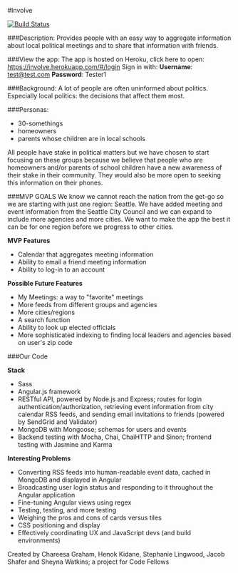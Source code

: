 #Involve

[![Build Status](https://travis-ci.org/Involve-Seattle/Activity-Calendar.svg?branch=dev)](https://travis-ci.org/Involve-Seattle/Activity-Calendar)

###Description:
Provides people with an easy way to aggregate information about local political meetings and to share that information with friends.

###View the app:
The app is hosted on Heroku, click here to open: https://involve.herokuapp.com/#/login
Sign in with:
**Username**: test@test.com
**Password**: Tester1

###Background:
A lot of people are often uninformed about politics. Especially local politics: the decisions that affect them most.

###Personas:
* 30-somethings
* homeowners
* parents whose children are in local schools

All people have stake in political matters but we have chosen to start focusing on these groups because we believe that people who are homeowners and/or parents of school children have a new awareness of their stake in their community. They would also be more open to seeking this information on their phones.

###MVP GOALS
We know we cannot reach the nation from the get-go so we are starting with just one region: Seattle. We have added meeting and event information from the Seattle City Council and we can expand to include more agencies and more cities. We want to make the app the best it can be for one region before we progress to other cities.

**MVP Features**
* Calendar that aggregates meeting information
* Ability to email a friend meeting information
* Ability to log-in to an account

**Possible Future Features**
* My Meetings: a way to "favorite" meetings
* More feeds from different groups and agencies
* More cities/regions
* A search function
* Ability to look up elected officials
* More sophisticated indexing to finding local leaders and agencies based on user's zip code

###Our Code

**Stack**
* Sass
* Angular.js framework
* RESTful API, powered by Node.js and Express; routes for login authentication/authorization, retrieving event information from city calendar RSS feeds, and sending email invitations to friends (powered by SendGrid and Validator)
* MongoDB with Mongoose; schemas for users and events
* Backend testing with Mocha, Chai, ChaiHTTP and Sinon; frontend testing with Jasmine and Karma

**Interesting Problems**
* Converting RSS feeds into human-readable event data, cached in MongoDB and displayed in Angular
* Broadcasting user login status and responding to it throughout the Angular application
* Fine-tuning Angular views using regex
* Testing, testing, and more testing
* Weighing the pros and cons of cards versus tiles
* CSS positioning and display
* Effectively coordinating UX and JavaScript devs (and build environments)

Created by Chareesa Graham, Henok Kidane, Stephanie Lingwood, Jacob Shafer and Sheyna Watkins; a project for Code Fellows
